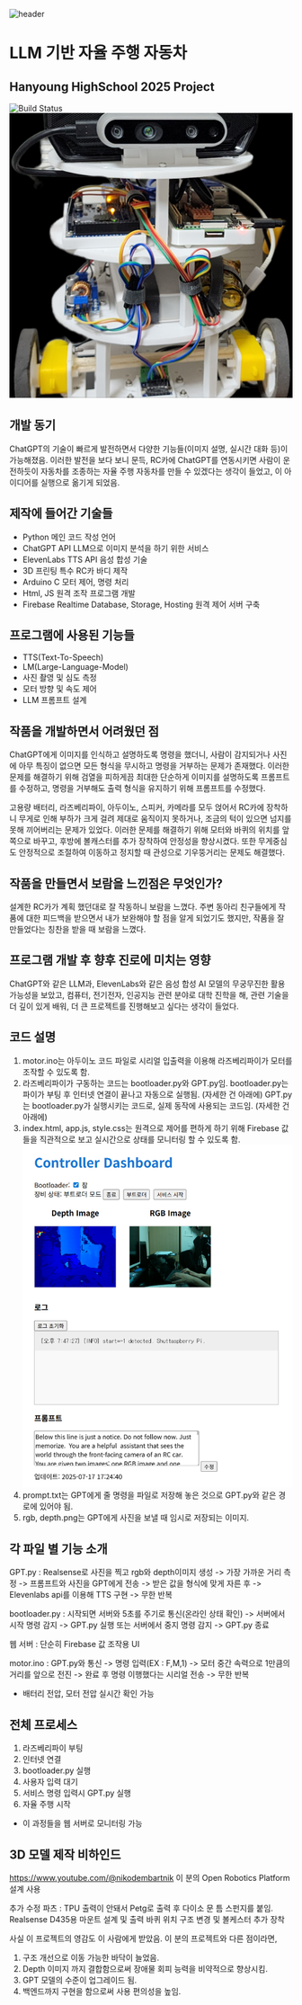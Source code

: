 ![header](https://capsule-render.vercel.app/api?type=waving&color=gradient&customColorList=10&height=200&text=LLM%20BASED%20SELF%20DRIVING%20CAR&fontSize=40&animation=twinkling&fontAlign=40&fontAlignY=36)
# LLM 기반 자율 주행 자동차
## Hanyoung HighSchool 2025 Project

![Build Status](https://img.shields.io/badge/python-3776AB?style=flat-square&logo=html5&logoColor=000000)
![img1](https://github.com/yunsoft-inc/LLM-Based-RC-Project/blob/main/rc.png)

## 개발 동기
ChatGPT의 기술이 빠르게 발전하면서 다양한 기능들(이미지 설명, 실시간 대화 등)이 가능해졌음.
이러한 발전을 보다 보니 문득, RC카에 ChatGPT를 연동시키면 사람이 운전하듯이 자동차를 조종하는 자율 주행 자동차를 만들 수 있겠다는 생각이 들었고, 이 아이디어를 실행으로 옮기게 되었음.

## 제작에 들어간 기술들
- Python
메인 코드 작성 언어
- ChatGPT API
LLM으로 이미지 분석을 하기 위한 서비스
- ElevenLabs TTS API
음성 합성 기술
- 3D 프린팅
특수 RC카 바디 제작
- Arduino C
모터 제어, 명령 처리
- Html, JS
원격 조작 프로그램 개발
- Firebase Realtime Database, Storage, Hosting
원격 제어 서버 구축

## 프로그램에 사용된 기능들
- TTS(Text-To-Speech)
- LM(Large-Language-Model)
- 사진 촬영 및 심도 측정
- 모터 방향 및 속도 제어
- LLM 프롬프트 설계

## 작품을 개발하면서 어려웠던 점
ChatGPT에게 이미지를 인식하고 설명하도록 명령을 했더니, 사람이 감지되거나 사진에 아무 특징이 없으면 모든 형식을 무시하고 명령을 거부하는 문제가 존재했다. 이러한 문제를 해결하기 위해 검열을 피하게끔 최대한 단순하게 이미지를 설명하도록 프롬프트를 수정하고, 명령을 거부해도 출력 형식을 유지하기 위해 프롬프트를 수정했다.

고용량 배터리, 라즈베리파이, 아두이노, 스피커, 카메라를 모두 얹어서 RC카에 장착하니 무게로 인해 부하가 크게 걸려 제대로 움직이지 못하거나, 조금의 턱이 있으면 넘지를 못해 끼어버리는 문제가 있었다. 이러한 문제를 해결하기 위해 모터와 바퀴의 위치를 앞쪽으로 바꾸고, 후방에 볼캐스터를 추가 장착하여 안정성을 향상시켰다. 또한 무게중심도 안정적으로 조절하여 이동하고 정지할 때 관성으로 기우뚱거리는 문제도 해결했다.

## 작품을 만들면서 보람을 느낀점은 무엇인가?
설계한 RC카가 계획 했던대로 잘 작동하니 보람을 느꼈다.
주변 동아리 친구들에게 작품에 대한 피드백을 받으면서 내가 보완해야 할 점을 알게 되었기도 했지만, 작품을 잘 만들었다는 칭찬을 받을 때 보람을 느꼈다.

## 프로그램 개발 후 향후 진로에 미치는 영향
ChatGPT와 같은 LLM과, ElevenLabs와 같은 음성 합성 AI 모델의 무궁무진한 활용 가능성을 보았고, 컴퓨터, 전기전자, 인공지능 관련 분야로 대학 진학을 해, 관련 기술을 더 깊이 있게 배워, 더 큰 프로젝트를 진행해보고 싶다는 생각이 들었다.

## 코드 설명
1. motor.ino는 아두이노 코드 파일로 시리얼 입출력을 이용해 라즈베리파이가 모터를 조작할 수 있도록 함.
2. 라즈베리파이가 구동하는 코드는 bootloader.py와 GPT.py임.
   bootloader.py는 파이가 부팅 후 인터넷 연결이 끝나고 자동으로 실행됨. (자세한 건 아래에)
   GPT.py는 bootloader.py가 실행시키는 코드로, 실제 동작에 사용되는 코드임. (자세한 건 아래에)
3. index.html, app.js, style.css는 원격으로 제어를 편하게 하기 위해 Firebase 값들을 직관적으로 보고 실시간으로 상태를 모니터링 할 수 있도록 함.
   ![img2](https://github.com/yunsoft-inc/LLM-Based-RC-Project/blob/main/con.png)
4. prompt.txt는 GPT에게 줄 명령을 파일로 저장해 놓은 것으로 GPT.py와 같은 경로에 있어야 됨.
5. rgb, depth.png는 GPT에게 사진을 보낼 때 임시로 저장되는 이미지.

## 각 파일 별 기능 소개
GPT.py : Realsense로 사진을 찍고 rgb와 depth이미지 생성 -> 가장 가까운 거리 측정 -> 프롬프트와 사진을 GPT에게 전송 -> 받은 값을 형식에 맞게 자른 후 -> Elevenlabs api를 이용해 TTS 구현 -> 무한 반복

bootloader.py : 시작되면 서버와 5초를 주기로 통신(온라인 상태 확인) -> 서버에서 시작 명령 감지 -> GPT.py 실행 또는 서버에서 중지 명령 감지 -> GPT.py 종료

웹 서버 : 단순히 Firebase 값 조작용 UI

motor.ino : GPT.py와 통신 -> 명령 입력(EX : F,M,1) -> 모터 중간 속력으로 1만큼의 거리를 앞으로 전진 -> 완료 후 명령 이행했다는 시리얼 전송 -> 무한 반복
+ 배터리 전압, 모터 전압 실시간 확인 가능

## 전체 프로세스
1. 라즈베리파이 부팅
2. 인터넷 연결
3. bootloader.py 실행
4. 사용자 입력 대기
5. 서비스 명령 입력시 GPT.py 실행
6. 자율 주행 시작

+ 이 과정들을 웹 서버로 모니터링 가능

## 3D 모델 제작 비하인드
https://www.youtube.com/@nikodembartnik
이 분의 Open Robotics Platform 설계 사용

추가 수정 파츠 : TPU 출력이 안돼서 Petg로 출력 후 다이소 문 틈 스펀지를 붙임.
Realsense D435용 마운트 설계 및 출력
바퀴 위치 구조 변경 및 볼케스터 추가 장착

사실 이 프로젝트의 영감도 이 사람에게 받았음.
이 분의 프로젝트와 다른 점이라면, 
1. 구조 개선으로 이동 가능한 바닥이 늘었음.
2. Depth 이미지 까지 결합함으로써 장애물 회피 능력을 비약적으로 향상시킴.
3. GPT 모델의 수준이 업그레이드 됨.
4. 백엔드까지 구현을 함으로써 사용 편의성을 높임.

